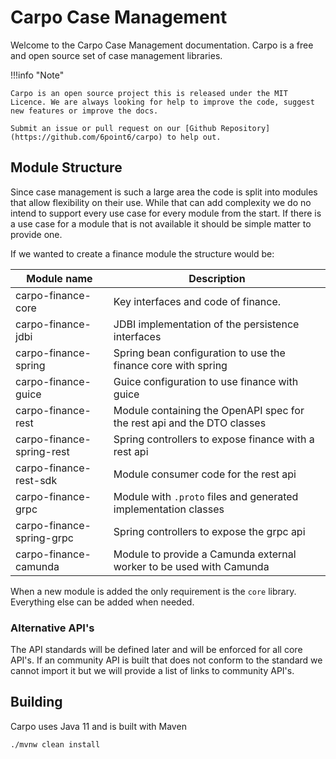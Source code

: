 # Carpo Case Management

Welcome to the Carpo Case Management documentation. Carpo is a free and open source set of case management libraries. 

!!!info "Note"

	Carpo is an open source project this is released under the MIT Licence. We are always looking for help to improve the code, suggest new features or improve the docs. 
	
	Submit an issue or pull request on our [Github Repository](https://github.com/6point6/carpo) to help out.
	
## Module Structure

Since case management is such a large area the code is split into modules that allow flexibility on their use. While that can add complexity we do no intend to support every use case for every module from the start. If there is a use case for a module that is not available it should be simple matter to provide one.

If we wanted to create a finance module the structure would be:

Module name          | Description
---------------------|--------------------
carpo-finance-core   | Key interfaces and code of finance. 
carpo-finance-jdbi   | JDBI implementation of the persistence interfaces
carpo-finance-spring | Spring bean configuration to use the finance core with spring
carpo-finance-guice  | Guice configuration to use finance with guice
carpo-finance-rest   | Module containing the OpenAPI spec for the rest api and the DTO classes
carpo-finance-spring-rest | Spring controllers to expose finance with a rest api
carpo-finance-rest-sdk | Module consumer code for the rest api
carpo-finance-grpc   | Module with `.proto` files and generated implementation classes
carpo-finance-spring-grpc | Spring controllers to expose the grpc api
carpo-finance-camunda | Module to provide a Camunda external worker to be used with Camunda

When a new module is added the only requirement is the `core` library. Everything else can be added when needed.

### Alternative API's

The API standards will be defined later and will be enforced for all core API's. If an community API is built that does not conform to the standard we cannot import it but we will provide a list of links to community API's.

## Building

Carpo uses Java 11 and is built with Maven

```shell script
./mvnw clean install
```